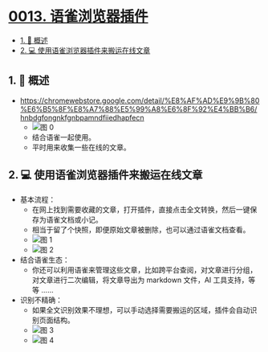 # [0013. 语雀浏览器插件](https://github.com/Tdahuyou/TNotes.notes/tree/main/notes/0013.%20%E8%AF%AD%E9%9B%80%E6%B5%8F%E8%A7%88%E5%99%A8%E6%8F%92%E4%BB%B6)

<!-- region:toc -->

- [1. 📝 概述](#1--概述)
- [2. 💻 使用语雀浏览器插件来搬运在线文章](#2--使用语雀浏览器插件来搬运在线文章)

<!-- endregion:toc -->

## 1. 📝 概述

- https://chromewebstore.google.com/detail/%E8%AF%AD%E9%9B%80%E6%B5%8F%E8%A7%88%E5%99%A8%E6%8F%92%E4%BB%B6/hnbdgfongnkfgnbpamndfiiedhapfecn
  - ![图 0](https://cdn.jsdelivr.net/gh/tnotesjs/imgs@main/2025-05-28-20-41-40.png)
  - 结合语雀一起使用。
  - 平时用来收集一些在线的文章。

## 2. 💻 使用语雀浏览器插件来搬运在线文章

- 基本流程：
  - 在网上找到需要收藏的文章，打开插件，直接点击全文转换，然后一键保存为语雀文档或小记。
  - 相当于留了个快照，即便原始文章被删除，也可以通过语雀文档查看。
  - ![图 1](https://cdn.jsdelivr.net/gh/tnotesjs/imgs@main/2025-05-28-20-43-58.png)
  - ![图 2](https://cdn.jsdelivr.net/gh/tnotesjs/imgs@main/2025-05-28-20-45-16.png)
- 结合语雀生态：
  - 你还可以利用语雀来管理这些文章，比如跨平台查阅，对文章进行分组，对文章进行二次编辑，将文章导出为 markdown 文件，AI 工具支持，等等 ……
- 识别不精确：
  - 如果全文识别效果不理想，可以手动选择需要搬运的区域，插件会自动识别页面结构。
  - ![图 3](https://cdn.jsdelivr.net/gh/tnotesjs/imgs@main/2025-05-28-20-49-33.png)
  - ![图 4](https://cdn.jsdelivr.net/gh/tnotesjs/imgs@main/2025-05-28-20-49-59.png)
